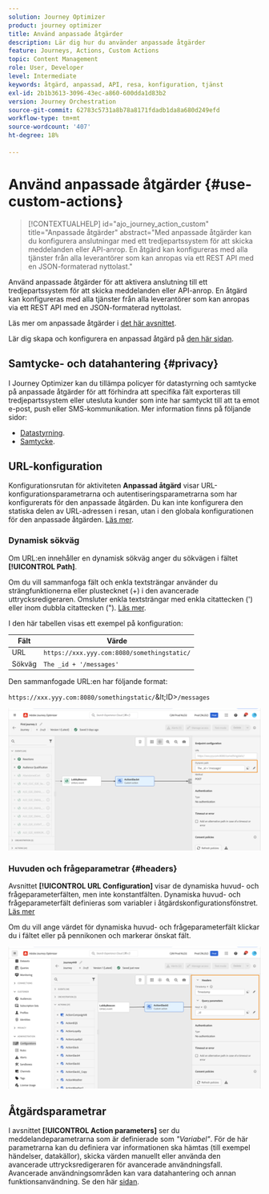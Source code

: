 ```yaml
---
solution: Journey Optimizer
product: journey optimizer
title: Använd anpassade åtgärder
description: Lär dig hur du använder anpassade åtgärder
feature: Journeys, Actions, Custom Actions
topic: Content Management
role: User, Developer
level: Intermediate
keywords: åtgärd, anpassad, API, resa, konfiguration, tjänst
exl-id: 2b1b3613-3096-43ec-a860-600dda1d83b2
version: Journey Orchestration
source-git-commit: 62783c5731a8b78a8171fdadb1da8a680d249efd
workflow-type: tm+mt
source-wordcount: '407'
ht-degree: 18%

---
```


# Använd anpassade åtgärder {#use-custom-actions}

>[!CONTEXTUALHELP]
>id="ajo_journey_action_custom"
>title="Anpassade åtgärder"
>abstract="Med anpassade åtgärder kan du konfigurera anslutningar med ett tredjepartssystem för att skicka meddelanden eller API-anrop. En åtgärd kan konfigureras med alla tjänster från alla leverantörer som kan anropas via ett REST API med en JSON-formaterad nyttolast."

Använd anpassade åtgärder för att aktivera anslutning till ett tredjepartssystem för att skicka meddelanden eller API-anrop. En åtgärd kan konfigureras med alla tjänster från alla leverantörer som kan anropas via ett REST API med en JSON-formaterad nyttolast.

Läs mer om anpassade åtgärder i [det här avsnittet](../action/action.md).

Lär dig skapa och konfigurera en anpassad åtgärd på [den här sidan](../action/about-custom-action-configuration.md).

## Samtycke- och datahantering {#privacy}

I Journey Optimizer kan du tillämpa policyer för datastyrning och samtycke på anpassade åtgärder för att förhindra att specifika fält exporteras till tredjepartssystem eller utesluta kunder som inte har samtyckt till att ta emot e-post, push eller SMS-kommunikation. Mer information finns på följande sidor:

* [Datastyrning](../action/action-privacy.md).
* [Samtycke](../action/consent.md).

## URL-konfiguration

Konfigurationsrutan för aktiviteten **Anpassad åtgärd** visar URL-konfigurationsparametrarna och autentiseringsparametrarna som har konfigurerats för den anpassade åtgärden. Du kan inte konfigurera den statiska delen av URL-adressen i resan, utan i den globala konfigurationen för den anpassade åtgärden. [Läs mer](../action/about-custom-action-configuration.md).

### Dynamisk sökväg

Om URL:en innehåller en dynamisk sökväg anger du sökvägen i fältet **[!UICONTROL Path]**.

Om du vill sammanfoga fält och enkla textsträngar använder du strängfunktionerna eller plustecknet (+) i den avancerade uttrycksredigeraren. Omsluter enkla textsträngar med enkla citattecken (&#39;) eller inom dubbla citattecken (&quot;). [Läs mer](expression/expressionadvanced.md).

I den här tabellen visas ett exempel på konfiguration:

| Fält | Värde |
| --- | --- |
| URL | `https://xxx.yyy.com:8080/somethingstatic/` |
| Sökväg | `The _id + '/messages'` |

Den sammanfogade URL:en har följande format:

`https://xxx.yyy.com:8080/somethingstatic/`\&lt;ID>`/messages`

![](assets/journey-custom-action-url.png)

### Huvuden och frågeparametrar {#headers}

Avsnittet **[!UICONTROL URL Configuration]** visar de dynamiska huvud- och frågeparameterfälten, men inte konstantfälten. Dynamiska huvud- och frågeparameterfält definieras som variabler i åtgärdskonfigurationsfönstret. [Läs mer](../action/about-custom-action-configuration.md#url-configuration)

Om du vill ange värdet för dynamiska huvud- och frågeparameterfält klickar du i fältet eller på pennikonen och markerar önskat fält.

![](assets/journey-dynamicheaderfield.png)

## Åtgärdsparametrar

I avsnittet **[!UICONTROL Action parameters]** ser du meddelandeparametrarna som är definierade som _&quot;Variabel&quot;_. För de här parametrarna kan du definiera var informationen ska hämtas (till exempel händelser, datakällor), skicka värden manuellt eller använda den avancerade uttrycksredigeraren för avancerade användningsfall. Avancerade användningsområden kan vara datahantering och annan funktionsanvändning. Se den här [sidan](expression/expressionadvanced.md).

